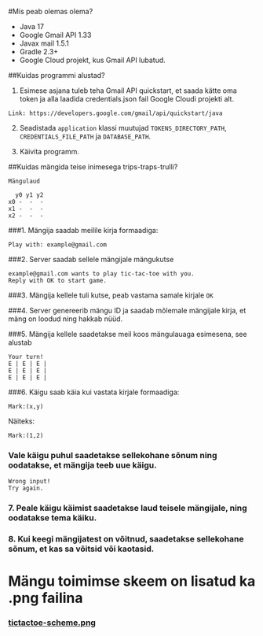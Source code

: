 
#Mis peab olemas olema?
* Java 17
* Google Gmail API 1.33
* Javax mail 1.5.1
* Gradle 2.3+
* Google Cloud projekt, kus Gmail API lubatud.

##Kuidas programmi alustad?

1. Esimese asjana tuleb teha Gmail API quickstart, et saada kätte oma token ja alla laadida credentials.json fail Google Cloudi projekti alt.
```
Link: https://developers.google.com/gmail/api/quickstart/java
```

2. Seadistada `application` klassi muutujad `TOKENS_DIRECTORY_PATH`, `CREDENTIALS_FILE_PATH` ja `DATABASE_PATH`.


3. Käivita programm.

##Kuidas mängida teise inimesega trips-traps-trulli?

```
Mängulaud
    
  y0 y1 y2
x0 -  -  -
x1 -  -  -
x2 -  -  -
```

###1. Mängija saadab meilile kirja formaadiga:
```
Play with: example@gmail.com
```

###2. Server saadab sellele mängijale mängukutse

```
example@gmail.com wants to play tic-tac-toe with you.
Reply with OK to start game.
```

###3. Mängija kellele tuli kutse, peab vastama samale kirjale
``
OK
``

###4. Server genereerib mängu ID ja saadab mõlemale mängijale kirja, et mäng on loodud ning hakkab nüüd.

###5. Mängija kellele saadetakse meil koos mängulauaga esimesena, see alustab
```
Your turn!
E | E | E |
E | E | E |
E | E | E |
```

###6. Käigu saab käia kui vastata kirjale formaadiga: 
```
Mark:(x,y)
```
Näiteks:
```
Mark:(1,2)
```
### Vale käigu puhul saadetakse sellekohane sõnum ning oodatakse, et mängija teeb uue käigu.
```
Wrong input!
Try again.
```

### 7. Peale käigu käimist saadetakse laud teisele mängijale, ning oodatakse tema käiku.

### 8. Kui keegi mängijatest on võitnud, saadetakse sellekohane sõnum, et kas sa võitsid või kaotasid.

# Mängu toimimse skeem on lisatud ka .png failina
### <a href="https://github.com/rreintal/tic-tac-toe/blob/master/scheme/tictactoe-scheme.png">tictactoe-scheme.png</a>
